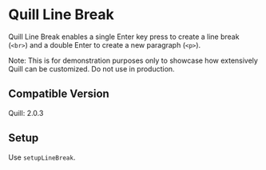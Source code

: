 # Quill Line Break
Quill Line Break enables a single Enter key press to create a line break (`<br>`) and a double Enter to create a new paragraph (`<p>`).

Note: This is for demonstration purposes only to showcase how extensively Quill can be customized. Do not use in production.

## Compatible Version
Quill: 2.0.3

## Setup
Use `setupLineBreak`.
